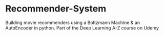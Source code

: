 # Recommender-System
Building movie recommenders using a Boltzmann Machine & an AutoEncoder in python. Part of the Deep Learning A-Z course on Udemy
